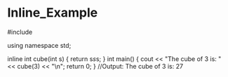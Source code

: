 # Inline_Example

#include <iostream>

using namespace std;

inline int cube(int s)
{
	return s*s*s;
}
int main()
{
	cout << "The cube of 3 is: " << cube(3) << "\n";
	return 0;
}  //Output: The cube of 3 is: 27
